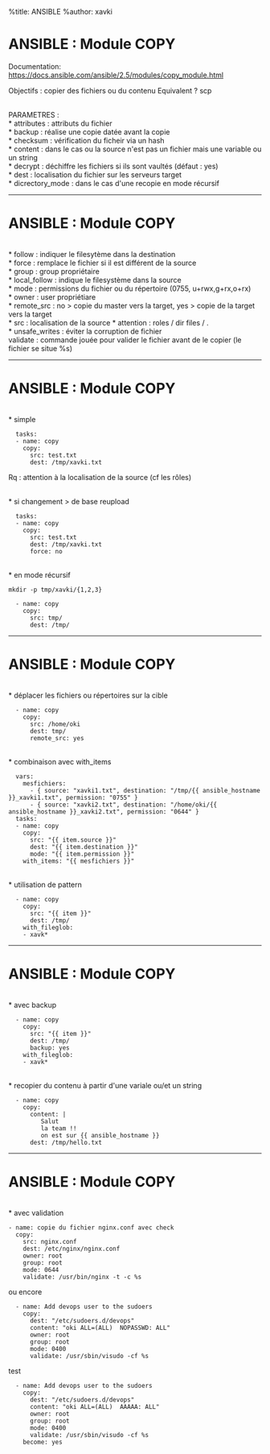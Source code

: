 %title: ANSIBLE
%author: xavki


# ANSIBLE : Module COPY


Documentation: https://docs.ansible.com/ansible/2.5/modules/copy_module.html

Objectifs : copier des fichiers ou du contenu
Equivalent ? scp


<br>
PARAMETRES :

<br>
* attributes : attributs du fichier

<br>
* backup : réalise une copie datée avant la copie

<br>
* checksum : vérification du ficheir via un hash

<br>
* content : dans le cas ou la source n'est pas un fichier mais une variable ou un string

<br>
* decrypt : déchiffre les fichiers si ils sont vaultés (défaut : yes)

<br>
* dest : localisation du fichier sur les serveurs target

<br>
* dicrectory_mode : dans le cas d'une recopie en mode récursif

---------------------------------------------------------------------------------------------------

# ANSIBLE : Module COPY


<br>
* follow : indiquer le filesytème dans la destination

<br>
* force : remplace le fichier si il est différent de la source 

<br>
* group : group propriétaire

<br>
* local_follow : indique le filesystème dans la source

<br>
* mode : permissions du fichier ou du répertoire (0755, u+rwx,g+rx,o+rx)

<br>
* owner : user propriétiare

<br>
* remote_src : no > copie du master vers la target, yes > copie de la target vers la target

<br>
* src : localisation de la source
		* attention : roles / dir files / .

<br>
* unsafe_writes : éviter la corruption de fichier

<br>
validate : commande jouée pour valider le fichier avant de le copier (le fichier se situe %s)

---------------------------------------------------------------------------------------------------

# ANSIBLE : Module COPY


<br>
* simple

```
  tasks:
  - name: copy
    copy:
      src: test.txt
      dest: /tmp/xavki.txt
```

Rq : attention à la localisation de la source (cf les rôles)

<br>
* si changement > de base reupload

```
  tasks:
  - name: copy
    copy:
      src: test.txt
      dest: /tmp/xavki.txt
      force: no
```

<br>
* en mode récursif

```
mkdir -p tmp/xavki/{1,2,3}
```

```
  - name: copy
    copy:
      src: tmp/
      dest: /tmp/
```

---------------------------------------------------------------------------------------------------

# ANSIBLE : Module COPY

<br>
* déplacer les fichiers ou répertoires sur la cible

```
  - name: copy
    copy:
      src: /home/oki
      dest: tmp/
      remote_src: yes
```

<br>
* combinaison avec with_items

```
  vars:
    mesfichiers:
      - { source: "xavki1.txt", destination: "/tmp/{{ ansible_hostname }}_xavki1.txt", permission: "0755" }
      - { source: "xavki2.txt", destination: "/home/oki/{{ ansible_hostname }}_xavki2.txt", permission: "0644" }
  tasks:
  - name: copy
    copy:
      src: "{{ item.source }}"
      dest: "{{ item.destination }}"
      mode: "{{ item.permission }}"
    with_items: "{{ mesfichiers }}"
```


<br>
* utilisation de pattern

```
  - name: copy
    copy:
      src: "{{ item }}"
      dest: /tmp/
    with_fileglob:
    - xavk*
```

---------------------------------------------------------------------------------------------------

# ANSIBLE : Module COPY

<br>
* avec backup

```
  - name: copy
    copy:
      src: "{{ item }}"
      dest: /tmp/
      backup: yes
    with_fileglob:
    - xavk*
```

<br>
* recopier du contenu à partir d'une variale ou/et un string

```
  - name: copy
    copy:
      content: |
         Salut
         la team !!
         on est sur {{ ansible_hostname }}
      dest: /tmp/hello.txt
```

---------------------------------------------------------------------------------------------------

# ANSIBLE : Module COPY

<br>
* avec validation

```
- name: copie du fichier nginx.conf avec check
  copy:
    src: nginx.conf
    dest: /etc/nginx/nginx.conf
    owner: root
    group: root
    mode: 0644
    validate: /usr/bin/nginx -t -c %s
```

ou encore

```
  - name: Add devops user to the sudoers
    copy:
      dest: "/etc/sudoers.d/devops"
      content: "oki ALL=(ALL)  NOPASSWD: ALL"
      owner: root
      group: root
      mode: 0400
      validate: /usr/sbin/visudo -cf %s
```

test

```
  - name: Add devops user to the sudoers
    copy:
      dest: "/etc/sudoers.d/devops"
      content: "oki ALL=(ALL)  AAAAA: ALL"
      owner: root
      group: root
      mode: 0400
      validate: /usr/sbin/visudo -cf %s
    become: yes
```
